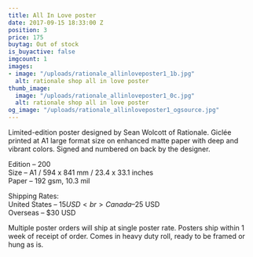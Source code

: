 ```yaml
---
title: All In Love poster
date: 2017-09-15 18:33:00 Z
position: 3
price: 175
buytag: Out of stock
is_buyactive: false
imgcount: 1
images:
- image: "/uploads/rationale_allinloveposter1_1b.jpg"
  alt: rationale shop all in love poster
thumb_image:
  image: "/uploads/rationale_allinloveposter1_0c.jpg"
  alt: rationale shop all in love poster
og_image: "/uploads/rationale_allinloveposter1_ogsource.jpg"
---
```


Limited-edition poster designed by Sean Wolcott of Rationale. Giclée printed at A1 large format size on enhanced matte paper with deep and vibrant colors. Signed and numbered on back by the designer. 

Edition – 200 <br>
Size – A1 / 594 x 841 mm / 23.4 x 33.1 inches <br>
Paper – 192 gsm, 10.3 mil <br>

Shipping Rates: <br>
United States – $15 USD <br>
Canada – $25 USD <br>
Overseas – $30 USD <br>

Multiple poster orders will ship at single poster rate. Posters ship within 1 week of receipt of order. Comes in heavy duty roll, ready to be framed or hung as is. 